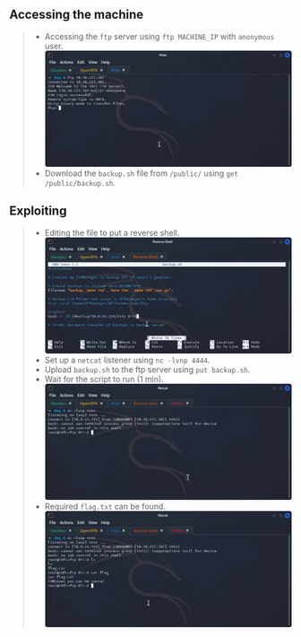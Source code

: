 ## **Accessing the machine**
>	- Accessing the `ftp` server using `ftp MACHINE_IP` with `anonymous` user.![](ftp-login.png)
>	- Download the `backup.sh` file from `/public/` using `get /public/backup.sh`.
## **Exploiting**
>	- Editing the file to put a reverse shell.![](reverse-shell.png)
>	- Set up a `netcat` listener using `nc -lvnp 4444`.
>	- Upload `backup.sh` to the ftp server using `put backup.sh`.
>	- Wait for the script to run (1 min).![](root-access.png)
>	- Required `flag.txt` can be found.![](flag.png)